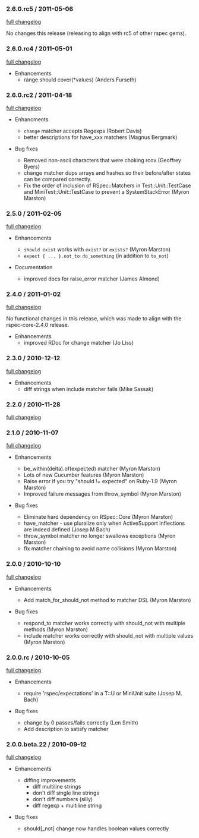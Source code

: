 ### 2.6.0.rc5 / 2011-05-06

[full changelog](http://github.com/rspec/rspec-expectations/compare/v2.6.0.rc4...v2.6.0.rc5)

No changes this release (releasing to align with rc5 of other rspec gems).

### 2.6.0.rc4 / 2011-05-01

[full changelog](http://github.com/rspec/rspec-expectations/compare/v2.6.0.rc2...v2.6.0.rc4)

* Enhancements
  * range.should cover(*values) (Anders Furseth)

### 2.6.0.rc2 / 2011-04-18

[full changelog](http://github.com/rspec/rspec-expectations/compare/v2.5.0...v2.6.0.rc2)

* Enhancments
  * `change` matcher accepts Regexps (Robert Davis)
  * better descriptions for have_xxx matchers (Magnus Bergmark)

* Bug fixes
  * Removed non-ascii characters that were choking rcov (Geoffrey Byers)
  * change matcher dups arrays and hashes so their before/after states can be
    compared correctly.
  * Fix the order of inclusion of RSpec::Matchers in
    Test::Unit::TestCase and MiniTest::Unit::TestCase to prevent a
    SystemStackError (Myron Marston)

### 2.5.0 / 2011-02-05

[full changelog](http://github.com/rspec/rspec-expectations/compare/v2.4.0...v2.5.0)

* Enhancements
  * `should exist` works with `exist?` or `exists?` (Myron Marston)
  * `expect { ... }.not_to do_something` (in addition to `to_not`)

* Documentation
  * improved docs for raise_error matcher (James Almond)

### 2.4.0 / 2011-01-02

[full changelog](http://github.com/rspec/rspec-expectations/compare/v2.3.0...v2.4.0)

No functional changes in this release, which was made to align with the
rspec-core-2.4.0 release.

* Enhancements
  * improved RDoc for change matcher (Jo Liss)

### 2.3.0 / 2010-12-12

[full changelog](http://github.com/rspec/rspec-expectations/compare/v2.2.1...v2.3.0)

* Enhancements
  * diff strings when include matcher fails (Mike Sassak)

### 2.2.0 / 2010-11-28

[full changelog](http://github.com/rspec/rspec-expectations/compare/v2.1.0...v2.2.0)

### 2.1.0 / 2010-11-07

[full changelog](http://github.com/rspec/rspec-expectations/compare/v2.0.1...v2.1.0)

* Enhancements
  * be_within(delta).of(expected) matcher (Myron Marston)
  * Lots of new Cucumber features (Myron Marston)
  * Raise error if you try "should != expected" on Ruby-1.9 (Myron Marston)
  * Improved failure messages from throw_symbol (Myron Marston)

* Bug fixes
  * Eliminate hard dependency on RSpec::Core (Myron Marston)
  * have_matcher - use pluralize only when ActiveSupport inflections are indeed
    defined (Josep M Bach)
  * throw_symbol matcher no longer swallows exceptions (Myron Marston)
  * fix matcher chaining to avoid name collisions (Myron Marston)

### 2.0.0 / 2010-10-10

[full changelog](http://github.com/rspec/rspec-expectations/compare/v2.0.0.rc...v2.0.0)

* Enhancements
  * Add match_for_should_not method to matcher DSL (Myron Marston)

* Bug fixes
  * respond_to matcher works correctly with should_not with multiple methods (Myron Marston)
  * include matcher works correctly with should_not with multiple values (Myron Marston)

### 2.0.0.rc / 2010-10-05

[full changelog](http://github.com/rspec/rspec-expectations/compare/v2.0.0.beta.22...v2.0.0.rc)

* Enhancements
  * require 'rspec/expectations' in a T::U or MiniUnit suite (Josep M. Bach)

* Bug fixes
  * change by 0 passes/fails correctly (Len Smith)
  * Add description to satisfy matcher

### 2.0.0.beta.22 / 2010-09-12

[full changelog](http://github.com/rspec/rspec-expectations/compare/v2.0.0.beta.20...v2.0.0.beta.22)

* Enhancements
  * diffing improvements
    * diff multiline strings
    * don't diff single line strings
    * don't diff numbers (silly)
    * diff regexp + multiline string

* Bug fixes
  * should[_not] change now handles boolean values correctly
